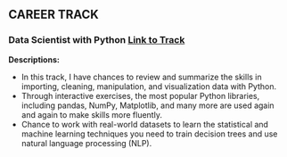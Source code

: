 ## CAREER TRACK
### Data Scientist with Python [Link to Track](https://www.datacamp.com/tracks/data-scientist-with-python)

**Descriptions:**

- In this track, I have chances to review and summarize the skills in importing, cleaning, manipulation, and visualization data with Python. 
- Through interactive exercises, the most popular Python libraries, including pandas, NumPy, Matplotlib, and many more are used again and again to make skills more fluently. 
- Chance to work with real-world datasets to learn the statistical and machine learning techniques you need to train decision trees and use natural language processing (NLP). 

